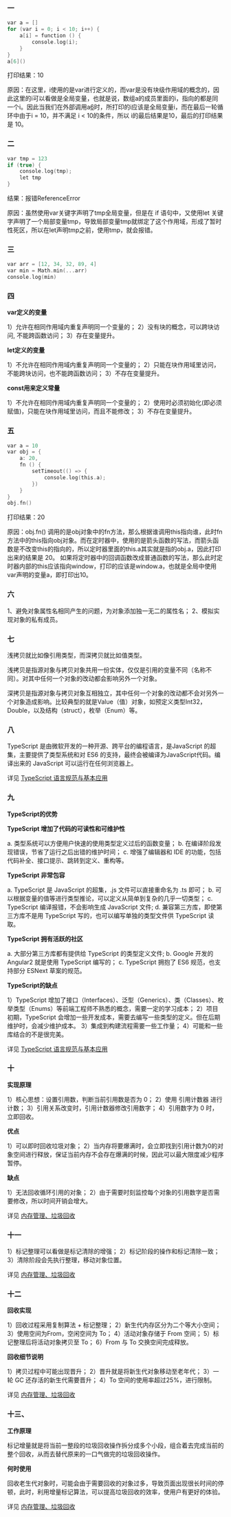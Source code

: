 ### 一

```c
var a = []
for (var i = 0; i < 10; i++) {
    a[i] = function () {
        console.log(i);
    }
}
a[6]()
```

打印结果：10

原因：在这里，i使用的是var进行定义的，而var是没有块级作用域的概念的，因此这里的i可以看做是全局变量，也就是说，数组a的成员里面的i，指向的都是同一个i。因此当我们在外部调用a[6]()时，所打印的i应该是全局变量i，而在最后一轮循环中由于i = 10，并不满足 i < 10的条件，所以 i的最后结果是10，最后的打印结果是 10。 

### 二

```c
var tmp = 123
if (true) {
    console.log(tmp);
    let tmp
}
```
结果：报错ReferenceError

原因：虽然使用var关键字声明了tmp全局变量，但是在 if 语句中，又使用let 关键字声明了一个局部变量tmp，导致局部变量tmp就绑定了这个作用域，形成了暂时性死区，所以在let声明tmp之前，使用tmp，就会报错。

### 三

```c
var arr = [12, 34, 32, 89, 4]
var min = Math.min(...arr)
console.log(min)
```

### 四

 **var定义的变量** 

1）允许在相同作用域内重复声明同一个变量的；
2）没有块的概念，可以跨块访问, 不能跨函数访问；
3）存在变量提升。

 **let定义的变量** 

1）不允许在相同作用域内重复声明同一个变量的；
2）只能在块作用域里访问，不能跨块访问，也不能跨函数访问；
3）不存在变量提升。

 **const用来定义常量** 

1）不允许在相同作用域内重复声明同一个变量的；
2）使用时必须初始化(即必须赋值)，只能在块作用域里访问，而且不能修改；
3）不存在变量提升。


### 五

```c
var a = 10
var obj = {
    a: 20,
    fn () {
        setTimeout(() => {
            console.log(this.a); 
        })
    }
}
obj.fn()
```

打印结果：20

原因：obj.fn() 调用的是obj对象中的fn方法，那么根据谁调用this指向谁，此时fn方法中的this指向obj对象。而在定时器中，使用的是箭头函数的写法，而箭头函数是不改变this的指向的，所以定时器里面的this.a其实就是指的obj.a，因此打印出来的结果是 20。
如果将定时器中的回调函数改成普通函数的写法，那么此时定时器内部的this应该指向window，打印的应该是window.a，也就是全局中使用var声明的变量a，即打印出10。

### 六
   1、避免对象属性名相同产生的问题，为对象添加独一无二的属性名；
   2、模拟实现对象的私有成员。

### 七

浅拷贝就比如像引用类型，而深拷贝就比如值类型。

浅拷贝是指源对象与拷贝对象共用一份实体，仅仅是引用的变量不同（名称不同）。对其中任何一个对象的改动都会影响另外一个对象。

深拷贝是指源对象与拷贝对象互相独立，其中任何一个对象的改动都不会对另外一个对象造成影响。比较典型的就是Value（值）对象，如预定义类型Int32，Double，以及结构（struct），枚举（Enum）等。

### 八

TypeScript 是由微软开发的一种开源、跨平台的编程语言，是JavaScript 的超集，主要提供了类型系统和对 ES6 的支持，最终会被编译为JavaScript代码。编译出来的 JavaScript 可以运行在任何浏览器上。

详见 [TypeScript 语言规范与基本应用](https://blog.csdn.net/zimeng303/article/details/109596863)

### 九

**TypeScript的优势** 

**TypeScript 增加了代码的可读性和可维护性** 

a. 类型系统可以方便用户快速的使用类型定义过后的函数变量；
b. 在编译阶段发现错误，节省了运行之后出错的维护时间；
c. 增强了编辑器和 IDE 的功能，包括代码补全、接口提示、跳转到定义、重构等。

**TypeScript 非常包容** 

a. TypeScript 是 JavaScript 的超集，.js 文件可以直接重命名为 .ts 即可；
b. 可以根据变量的值等进行类型推论，可以定义从简单到复杂的几乎一切类型；
c. TypeScript 编译报错，不会影响生成 JavaScript 文件;
d. 兼容第三方库，即使第三方库不是用 TypeScript 写的，也可以编写单独的类型文件供 TypeScript 读取。

**TypeScript 拥有活跃的社区** 

a. 大部分第三方库都有提供给 TypeScript 的类型定义文件;
b. Google 开发的 Angular2 就是使用 TypeScript 编写的；
c. TypeScript 拥抱了 ES6 规范，也支持部分 ESNext 草案的规范。

**TypeScript的缺点** 

1）TypeScript 增加了接口（Interfaces）、泛型（Generics）、类（Classes）、枚举类型（Enums）等前端工程师不熟悉的概念，需要一定的学习成本；
2）项目初期，TypeScript 会增加一些开发成本，需要去编写一些类型的定义。但在后期维护时，会减少维护成本。
3）集成到构建流程需要一些工作量；
4）可能和一些库结合的不是很完美。

详见 [TypeScript 语言规范与基本应用](https://blog.csdn.net/zimeng303/article/details/109596863)

### 十

 **实现原理** 

1）核心思想：设置引用数，判断当前引用数是否为 0；
2）使用 引用计数器 进行计数；
3）引用关系改变时，引用计数器修改引用数字；
4）引用数字为 0 时，立即回收。

 **优点** 

1）可以即时回收垃圾对象；
2）当内存将要爆满时，会立即找到引用计数为0的对象空间进行释放，保证当前内存不会存在爆满的时候，因此可以最大限度减少程序暂停。

 **缺点** 

1）无法回收循环引用的对象；
2）由于需要时刻监控每个对象的引用数字是否需要修改，所以时间开销会增大。

详见 [内存管理、垃圾回收](https://blog.csdn.net/zimeng303/article/details/109667064)

### 十一

1）标记整理可以看做是标记清除的增强；
2）标记阶段的操作和标记清除一致；
3）清除阶段会先执行整理，移动对象位置。

详见 [内存管理、垃圾回收](https://blog.csdn.net/zimeng303/article/details/109667064)

### 十二

 **回收实现** 

1）回收过程采用复制算法 + 标记整理；
2）新生代内存区分为二个等大小空间；
3）使用空间为From，空闲空间为 To；
4）活动对象存储于 From 空间；
5）标记整理后将活动对象拷贝至 To；
6）From 与 To 交换空间完成释放。

 **回收细节说明** 

1）拷贝过程中可能出现晋升；
2）晋升就是将新生代对象移动至老年代；
3）一轮 GC 还存活的新生代需要晋升；
4）To 空间的使用率超过25%，进行限制。

详见 [内存管理、垃圾回收](https://blog.csdn.net/zimeng303/article/details/109667064)

### 十三、

 **工作原理** 

标记增量就是将当前一整段的垃圾回收操作拆分成多个小段，组合着去完成当前的整个回收，从而去替代原来的一口气做完的垃圾回收操作。

 **何时使用** 

回收老生代对象时，可能会由于需要回收的对象过多，导致页面出现很长时间的停顿，此时，利用增量标记算法，可以提高垃圾回收的效率，使用户有更好的体验。


详见 [内存管理、垃圾回收](https://blog.csdn.net/zimeng303/article/details/109667064)












